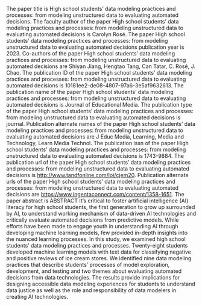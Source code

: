 The paper title is High school students’ data modeling practices and processes: from modeling unstructured data to evaluating automated decisions.
The faculty author of the paper High school students’ data modeling practices and processes: from modeling unstructured data to evaluating automated decisions is Carolyn Rosé.
The paper High school students’ data modeling practices and processes: from modeling unstructured data to evaluating automated decisions publication year is 2023.
Co-authors of the paper High school students’ data modeling practices and processes: from modeling unstructured data to evaluating automated decisions are Shiyan Jiang, Hengtao Tang, Can Tatar, C. Rosé, J. Chao.
The publication ID of the paper High school students’ data modeling practices and processes: from modeling unstructured data to evaluating automated decisions is 10181ee2-de08-4807-97a6-3e5af9632613.
The publication name of the paper High school students’ data modeling practices and processes: from modeling unstructured data to evaluating automated decisions is Journal of Educational Media.
The publication type of the paper High school students’ data modeling practices and processes: from modeling unstructured data to evaluating automated decisions is journal.
Publication alternate names of the paper High school students’ data modeling practices and processes: from modeling unstructured data to evaluating automated decisions are J Educ Media, Learning, Media and Technology, Learn Media Technol.
The publication issn of the paper High school students’ data modeling practices and processes: from modeling unstructured data to evaluating automated decisions is 1743-9884.
The publication url of the paper High school students’ data modeling practices and processes: from modeling unstructured data to evaluating automated decisions is http://www.tandfonline.com/loi/cjem20.
Publication alternate urls of the paper High school students’ data modeling practices and processes: from modeling unstructured data to evaluating automated decisions are https://www.ingentaconnect.com/content/1358-1651.
The paper abstract is ABSTRACT It’s critical to foster artificial intelligence (AI) literacy for high school students, the first generation to grow up surrounded by AI, to understand working mechanism of data-driven AI technologies and critically evaluate automated decisions from predictive models. While efforts have been made to engage youth in understanding AI through developing machine learning models, few provided in-depth insights into the nuanced learning processes. In this study, we examined high school students’ data modeling practices and processes. Twenty-eight students developed machine learning models with text data for classifying negative and positive reviews of ice cream stores. We identified nine data modeling practices that describe students’ processes of model exploration, development, and testing and two themes about evaluating automated decisions from data technologies. The results provide implications for designing accessible data modeling experiences for students to understand data justice as well as the role and responsibility of data modelers in creating AI technologies.
